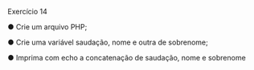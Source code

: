 Exercício 14

● Crie um arquivo PHP;

● Crie uma variável saudação, nome e outra de sobrenome;

● Imprima com echo a concatenação de saudação, nome e sobrenome